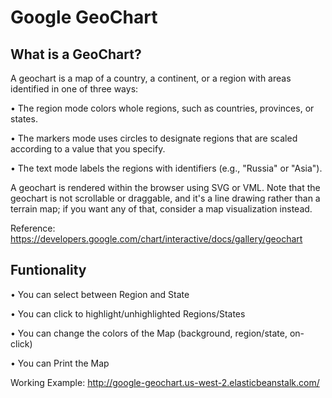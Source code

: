 # Google GeoChart

## What is a GeoChart?

A geochart is a map of a country, a continent, or a region with areas identified in one of three ways:

• The region mode colors whole regions, such as countries, provinces, or states.

• The markers mode uses circles to designate regions that are scaled according to a value that you specify.

• The text mode labels the regions with identifiers (e.g., "Russia" or "Asia").

A geochart is rendered within the browser using SVG or VML. Note that the geochart is not scrollable or draggable, and it's a line drawing rather than a terrain map; if you want any of that, consider a map visualization instead.

Reference: https://developers.google.com/chart/interactive/docs/gallery/geochart


## Funtionality

• You can select between Region and State

• You can click to highlight/unhighlighted Regions/States

• You can change the colors of the Map (background, region/state, on-click)

• You can Print the Map

Working Example: http://google-geochart.us-west-2.elasticbeanstalk.com/

